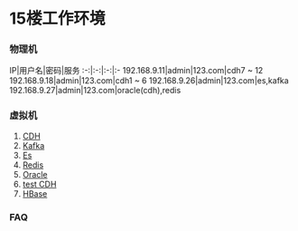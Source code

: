 # 15楼工作环境

### 物理机

IP|用户名|密码|服务
:-:|:-:|:-:|:- 192.168.9.11|admin|123.com|cdh7 ~ 12 192.168.9.18|admin|123.com|cdh1 ~ 6
192.168.9.26|admin|123.com|es,kafka 192.168.9.27|admin|123.com|oracle(cdh),redis

### 虚拟机

1. [CDH](./cdh/cdh.md)
2. [Kafka](./kafka/kafka.md)
3. [Es](./es/es.md)
4. [Redis](./redis/redis.md)
5. [Oracle](./oracle/oracle.md)
6. [test CDH](./bi/cdh/index.md)
7. [HBase](./hbase/hbase.md)

### FAQ